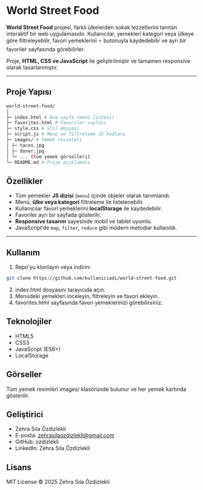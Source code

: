 #  World Street Food

**World Street Food** projesi, farklı ülkelerden sokak lezzetlerini tanıtan interaktif bir web uygulamasıdır. Kullanıcılar, yemekleri kategori veya ülkeye göre filtreleyebilir, favori yemeklerini ⭐ butonuyla kaydedebilir ve ayrı bir favoriler sayfasında görebilirler.  

Proje, **HTML, CSS ve JavaScript** ile geliştirilmiştir ve tamamen responsive olarak tasarlanmıştır.  

---

##  Proje Yapısı
 ```bash
world-street-food/
│
├─ index.html # Ana sayfa (menü listesi)
├─ favorites.html # Favoriler sayfası
├─ style.css # Stil dosyası
├─ script.js # Menü ve filtreleme JS kodları
├─ images/ # Yemek resimleri
│ ├─ tacos.jpg
│ ├─ doner.jpg
│ └─ ... (tüm yemek görselleri)
└─ README.md # Proje açıklaması
```
##  Özellikler

- Tüm yemekler **JS dizisi** (`menu`) içinde objeler olarak tanımlandı.
- Menü, **ülke veya kategori** filtreleme ile listelenebilir.
- Kullanıcılar favori yemeklerini **localStorage** ile kaydedebilir.
- Favoriler ayrı bir sayfada gösterilir.
- **Responsive tasarım** sayesinde mobil ve tablet uyumlu.
- JavaScript’de `map`, `filter`, `reduce` gibi modern metodlar kullanıldı.

---

##  Kullanım

1. Repo’yu klonlayın veya indirin:

```bash
git clone https://github.com/kullaniciadi/world-street-food.git
```
2. index.html dosyasını tarayıcıda açın.
3. Menüdeki yemekleri inceleyin, filtreleyin ve favori ekleyin.
4. favorites.html sayfasında favori yemeklerinizi görebilirsiniz.
   
## Teknolojiler
- HTML5
- CSS3
- JavaScript (ES6+)
- LocalStorage

## Görseller
Tüm yemek resimleri images/ klasöründe bulunur ve her yemek kartında gösterilir.

## Geliştirici
- Zehra Sıla Özdizlekli
- E-posta: zehrasilaozdizlekli@gmail.com
- GitHub: ozdizlekli
- LinkedIn: Zehra Sıla Özdizlekli

## Lisans
MIT License © 2025 Zehra Sıla Özdizlekli
